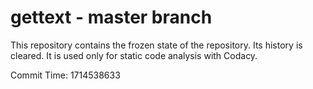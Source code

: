 # gettext - master branch

This repository contains the frozen state of the repository.
Its history is cleared. It is used only for static code
analysis with Codacy.

Commit Time: 1714538633